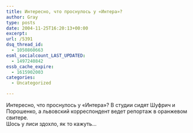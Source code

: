 ```yaml
---
title: Интересно, что проснулось у «Интера»?
author: Gray
type: posts
date: 2004-11-25T16:20:13+00:00
excerpt:
url: /5391
dsq_thread_id:
  - 1050860663
esml_socialcount_LAST_UPDATED:
  - 1497240842
essb_cache_expire:
  - 1615902003
categories:
  - Uncategorized

---
```








Интересно, что проснулось у &#171;Интера&#187;? В студии сидят Шуфрич и Порошенко, а львовский корреспондент ведет репортаж в оранжевом свитере.  
Шось у лиси здохло, як то кажуть&#8230;